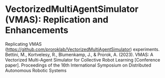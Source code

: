# VectorizedMultiAgentSimulator (VMAS): Replication and Enhancements
Replicating VMAS (https://github.com/proroklab/VectorizedMultiAgentSimulator) experiments.
Bettini, M., Kortvelesy, R., Blumenkamp, J., & Prorok, A. (2023). VMAS: A Vectorized Multi-Agent Simulator for Collective Robot Learning [Conference paper]. Proceedings of the 16th International Symposium on Distributed Autonomous Robotic Systems
